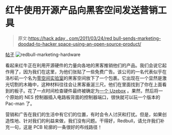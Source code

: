 # 红牛使用开源产品向黑客空间发送营销工具

> 原文:[https://hack aday . com/2011/03/24/red bull-sends-marketing-doodad-to-hacker space-using-an-open-source-product/](https://hackaday.com/2011/03/24/redbull-sends-marketing-doodad-to-hackerspace-using-an-open-source-product/)

[帖子](edit.php) ![](../Images/03777d37262f3a131c4347ca99050ea2.png "redbull-marketing-hardware")

看起来红牛正在利用开源硬件的力量向各地的黑客推销他们的产品。我们会说它起作用了，因为我们在这里，为他们张贴了一些免费广告。该公司的一名代表似乎在洛杉矶一个名为[零空间实验室](http://032.la/)的黑客空间放下了一个包裹。它出现在一个显然是激光切割的木箱中，这种材料往往会让黑客垂涎三尺。他们在里面找到了你在上面看到的板子。花了一点时间检查硬件最终被确定为[一个 Uzebox](http://hackaday.com/2009/11/19/uzebox-in-an-nes-controller/) 。果然，然后将一个原始的 NES 控制器插入电路板背面的控制器端口，很快就可以玩一个版本的 Pac-man 了。

营销和广告在我们的生活中有它们的位置，有时会令人讨厌和打扰。但是，如果创造性地、针对我们的利益来做，我们没有问题。干得好，Redbull，请允许我们补充一句，这是 PCB 轮廓的一条很好的布线路径！